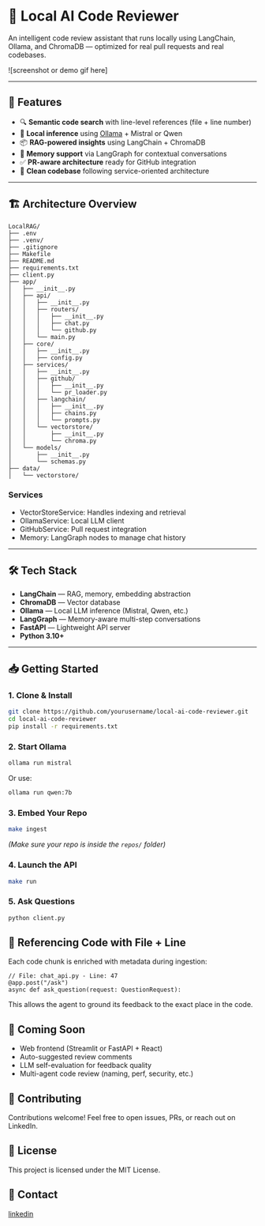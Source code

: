 # 🧠 Local AI Code Reviewer
An intelligent code review assistant that runs locally using LangChain, Ollama, and ChromaDB — optimized for real pull requests and real codebases.

![screenshot or demo gif here]

---

## 🚀 Features
- 🔍 **Semantic code search** with line-level references (file + line number)
- 💬 **Local inference** using [Ollama](https://ollama.com/) + Mistral or Qwen
- 📦 **RAG-powered insights** using LangChain + ChromaDB
- 🧠 **Memory support** via LangGraph for contextual conversations
- ✅ **PR-aware architecture** ready for GitHub integration
- 🧼 **Clean codebase** following service-oriented architecture

---

## 🏗️ Architecture Overview
```
LocalRAG/
├── .env
├── .venv/
├── .gitignore
├── Makefile
├── README.md
├── requirements.txt
├── client.py
├── app/
│   ├── __init__.py
│   ├── api/
│   │   ├── __init__.py
│   │   ├── routers/
│   │   │   ├── __init__.py
│   │   │   ├── chat.py
│   │   │   └── github.py
│   │   └── main.py
│   ├── core/
│   │   ├── __init__.py
│   │   ├── config.py
│   ├── services/
│   │   ├── __init__.py
│   │   ├── github/
│   │   │   ├── __init__.py
│   │   │   └── pr_loader.py
│   │   ├── langchain/
│   │   │   ├── __init__.py
│   │   │   ├── chains.py
│   │   │   └── prompts.py
│   │   └── vectorstore/
│   │       ├── __init__.py
│   │       └── chroma.py
│   └── models/
│       ├── __init__.py
│       └── schemas.py
├── data/
│   └── vectorstore/

```

### Services
- VectorStoreService: Handles indexing and retrieval
- OllamaService: Local LLM client
- GitHubService: Pull request integration
- Memory: LangGraph nodes to manage chat history

---

## 🛠️ Tech Stack
- **LangChain** — RAG, memory, embedding abstraction
- **ChromaDB** — Vector database
- **Ollama** — Local LLM inference (Mistral, Qwen, etc.)
- **LangGraph** — Memory-aware multi-step conversations
- **FastAPI** — Lightweight API server
- **Python 3.10+**

---

## 📥 Getting Started

### 1. Clone & Install
```bash
git clone https://github.com/yourusername/local-ai-code-reviewer.git
cd local-ai-code-reviewer
pip install -r requirements.txt
```

### 2. Start Ollama
```bash
ollama run mistral
```
Or use:
```bash
ollama run qwen:7b
```

### 3. Embed Your Repo
```bash
make ingest
```
*(Make sure your repo is inside the `repos/` folder)*

### 4. Launch the API
```bash
make run
```

### 5. Ask Questions
```bash
python client.py
```

## 📍 Referencing Code with File + Line
Each code chunk is enriched with metadata during ingestion:
```
// File: chat_api.py - Line: 47
@app.post("/ask")
async def ask_question(request: QuestionRequest):
```
This allows the agent to ground its feedback to the exact place in the code.

## 🔮 Coming Soon
* Web frontend (Streamlit or FastAPI + React)
* Auto-suggested review comments
* LLM self-evaluation for feedback quality
* Multi-agent code review (naming, perf, security, etc.)

## 🤝 Contributing
Contributions welcome! Feel free to open issues, PRs, or reach out on LinkedIn.

## 📜 License
This project is licensed under the MIT License.

## 📧 Contact
[linkedin](https://www.linkedin.com/in/sebastiandavila/)
